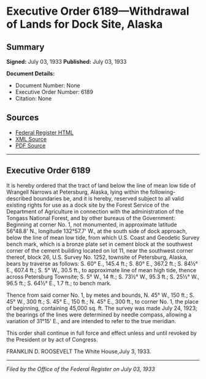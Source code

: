 # Executive Order 6189—Withdrawal of Lands for Dock Site, Alaska

## Summary

**Signed:** July 03, 1933
**Published:** July 03, 1933

**Document Details:**
- Document Number: None
- Executive Order Number: 6189
- Citation: None

## Sources
- [Federal Register HTML](https://www.presidency.ucsb.edu/documents/executive-order-6189-withdrawal-lands-for-dock-site-alaska)
- [XML Source](None)
- [PDF Source](None)

---

## Executive Order 6189

It is hereby ordered that the tract of land below the line of mean low tide of Wrangell Narrows at Petersburg, Alaska, lying within the following-described boundaries be, and it is hereby, reserved subject to all valid existing rights for use as a dock site by the Forest Service of the Department of Agriculture in connection with the administration of the Tongass National Forest, and by other bureaus of the Government:
Beginning at corner No. 1, not monumented, in approximate latitude 56°48.8' N., longitude 132°57.7' W., at the south side of dock approach, below the line of mean low tide, from which U.S. Coast and Geodetic Survey bench mark, which is a bronze plate set in cement block at the southwest corner of the cement building located on lot 11, near the southwest corner thereof, block 26, U.S. Survey No. 1252, townsite of Petersburg, Alaska, bears by traverse as follows:
S. 60° E., 145.4 ft.; S. 80° E., 367.2 ft.; S. 84½° E., 607.4 ft.; S. 5° W., 30.5 ft., to approximate line of mean high tide, thence across Petersburg Townsite; S. 5° W., 14 ft.; S. 73½° W., 95.3 ft.; S. 25½° W., 96.5 ft.; S. 64½° E., 1.7 ft.; to bench mark.

Thence from said corner No. 1, by metes and bounds,
N. 45° W., 150 ft.;
S. 45° W., 300 ft.;
S. 45° E., 150 ft.;
N. 45° E., 300 ft., to corner No. 1, the place of beginning, containing 45,000 sq. ft. The survey was made July 24, 1923; the bearings of the lines were determined by needle compass, allowing a variation of 31°15' E., and are intended to refer to the true meridian.

This order shall continue in full force and effect unless and until revoked by the President or by act of Congress.

FRANKLIN D. ROOSEVELT
The White House,July 3, 1933.

---

*Filed by the Office of the Federal Register on July 03, 1933*
